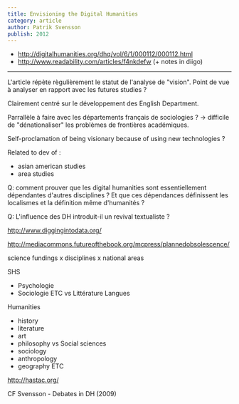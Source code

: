 ```yaml
---
title: Envisioning the Digital Humanities
category: article
author: Patrik Svensson
publish: 2012
---
```


- http://digitalhumanities.org/dhq/vol/6/1/000112/000112.html
- http://www.readability.com/articles/f4nkdefw (+ notes in diigo)

---

L'article répète règulièrement le statut de l'analyse de "vision". Point de vue à analyser en rapport avec les futures studies ?

Clairement centré sur le développement des English Department.

Parrallèle à faire avec les départements français de sociologies ?
-> difficile de "dénationaliser" les problèmes de frontières académiques.

Self-proclamation of being visionary because of using new technologies ?

Related to dev of :
- asian american studies
- area studies

Q: comment prouver que les digital humanities sont essentiellement dépendantes d'autres disciplines ? Et que ces dépendances définissent les localismes et la définition même d'humanités ?

Q: L'influence des DH introduit-il un revival textualiste ?

http://www.diggingintodata.org/

http://mediacommons.futureofthebook.org/mcpress/plannedobsolescence/

science fundings x disciplines x national areas

SHS
- Psychologie
- Sociologie
ETC
vs
Littérature
Langues

Humanities
- history
- literature
- art
- philosophy
vs
Social sciences
- sociology
- anthropology
- geography
ETC

http://hastac.org/

CF Svensson - Debates in DH (2009)